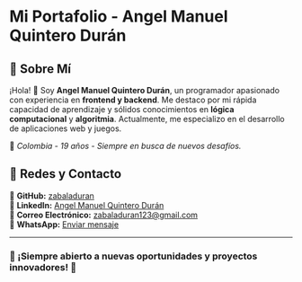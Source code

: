 # Mi Portafolio - Angel Manuel Quintero Durán

## 🌟 Sobre Mí

¡Hola! 👋 Soy **Angel Manuel Quintero Durán**, un programador apasionado con experiencia en **frontend y backend**. Me destaco por mi rápida capacidad de aprendizaje y sólidos conocimientos en **lógica computacional** y **algoritmia**. Actualmente, me especializo en el desarrollo de aplicaciones web y juegos.

📍 *Colombia - 19 años - Siempre en busca de nuevos desafíos.*


## 📡 Redes y Contacto

📌 **GitHub:** [zabaladuran](https://github.com/zabaladuran)  
📌 **LinkedIn:** [Angel Manuel Quintero Durán](https://www.linkedin.com/in/angel-manuel-quintero-duran-a914a8330/)  
📌 **Correo Electrónico:** [zabaladuran123@gmail.com](mailto:zabaladuran123@gmail.com)  
📌 **WhatsApp:** [Enviar mensaje](https://wa.me/qr/FZ7KKCRDPKTJC1)  

---

### 📢 ¡Siempre abierto a nuevas oportunidades y proyectos innovadores! 🚀

